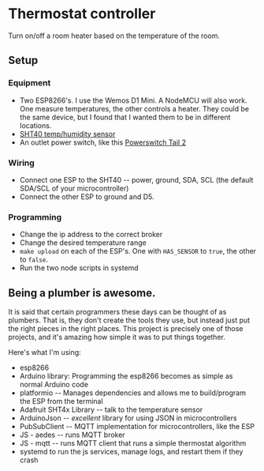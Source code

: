 # Thermostat controller
Turn on/off a room heater based on the temperature of the room.

## Setup
### Equipment
- Two ESP8266's. I use the Wemos D1 Mini. A NodeMCU will also work. One measure temperatures, the other controls a heater. They could be the same device, but I found that I wanted them to be in different locations.
- [SHT40 temp/humidity sensor](https://www.adafruit.com/product/4885)
- An outlet power switch, like this [Powerswitch Tail 2](https://www.adafruit.com/product/268)

### Wiring
- Connect one ESP to the SHT40 -- power, ground, SDA, SCL (the default SDA/SCL of your microcontroller)
- Connect the other ESP to ground and D5.
### Programming
- Change the ip address to the correct broker
- Change the desired temperature range
- `make upload` on each of the ESP's. One with `HAS_SENSOR` to `true`, the other to `false`.
- Run the two node scripts in systemd


## Being a plumber is awesome.
It is said that certain programmers these days can be thought of as plumbers. That is, they don't create the tools they use, but instead just put the right pieces in the right places. This project is precisely one of those projects, and it's amazing how simple it was to put things together.

Here's what I'm using:

- esp8266
- Arduino library: Programming the esp8266 becomes as simple as normal Arduino code
- platformio -- Manages dependencies and allows me to build/program the ESP from the terminal
- Adafruit SHT4x Library -- talk to the temperature sensor
- ArduinoJson -- *excellent* library for using JSON in microcontrollers
- PubSubClient -- MQTT implementation for microcontrollers, like the ESP
- JS - aedes -- runs MQTT broker
- JS - mqtt -- runs MQTT client that runs a simple thermostat algorithm
- systemd to run the js services, manage logs, and restart them if they crash


